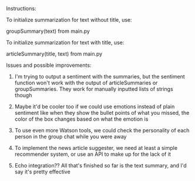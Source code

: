 Instructions:

To initialize summarization for text without title, use:

groupSummary(text) from main.py

To initialize summarization for text with title, use:

articleSummary(title, text) from main.py

Issues and possible improvements:
1. I'm trying to output a sentiment with the summaries, but the sentiment
function won't work with the output of articleSummaries or groupSummaries. They work for manually inputted lists of strings though

2. Maybe it'd be cooler too if we could use emotions instead of plain sentiment
like when they show the bullet points of what you missed, the color of the box
changes based on what the emotion is

3. To use even more Watson tools, we could check the personality of each person 
in the group chat while you were away

4. To implement the news article suggester, we need at least a simple recommender
system, or use an API to make up for the lack of it

5. Echo integration?? All that's finished so far is the text summary, and I'd say it's pretty effective

